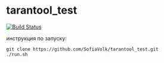 # tarantool_test
[![Build Status](https://travis-ci.com/SofiaVolk/tarantool_test.svg?branch=master)](https://travis-ci.com/SofiaVolk/tarantool_test)

инструкция по запуску:

```%bash
git clone https://github.com/SofiaVolk/tarantool_test.git
./run.sh
```
